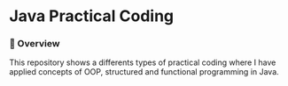 # Java Practical Coding

### 📝 Overview
This repository shows a differents types of practical coding where I have applied concepts of OOP, structured and functional programming in Java.
